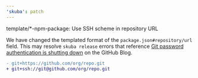 ```yaml
---
'skuba': patch
---
```


template/\*-npm-package: Use SSH scheme in repository URL

We have changed the templated format of the `package.json#repository/url` field. This may resolve `skuba release` errors that reference [Git password authentication is shutting down](https://github.blog/changelog/2021-08-12-git-password-authentication-is-shutting-down/) on the GitHub Blog.


```diff
- git+https://github.com/org/repo.git
+ git+ssh://git@github.com/org/repo.git
```
